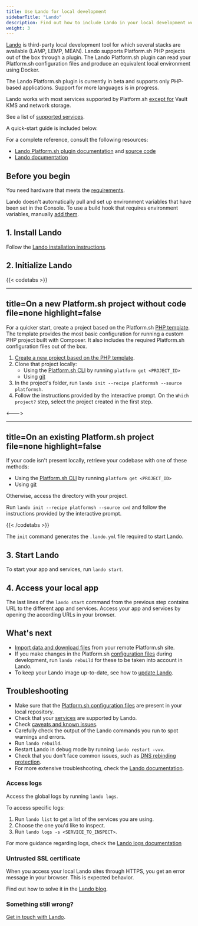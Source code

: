 ```yaml
---
title: Use Lando for local development
sidebarTitle: "Lando"
description: Find out how to include Lando in your local development workflow.
weight: 3
---
```


[Lando](https://docs.lando.dev) is third-party local development tool for which several stacks are available (LAMP, LEMP, MEAN).
Lando supports Platform.sh PHP projects out of the box through a plugin.
The Lando Platform.sh plugin can read your Platform.sh configuration files and produce an equivalent local environment using Docker.

The Lando Platform.sh plugin is currently in beta and supports only PHP-based applications.
Support for more languages is in progress.

Lando works with most services supported by Platform.sh [except for](https://docs.lando.dev/platformsh/caveats.html#unsupported-things) Vault KMS and network storage.

See a list of [supported services](https://docs.lando.dev/platformsh/config.html#services-yaml).

A quick-start guide is included below.

For a complete reference, consult the following resources:

- [Lando Platform.sh plugin documentation](https://docs.lando.dev/config/platformsh.html) and [source code](https://github.com/lando/platformsh)
- [Lando documentation](https://docs.lando.dev/)

## Before you begin

You need hardware that meets the [requirements](https://docs.lando.dev/getting-started/installation.html#hardware-requirements).

Lando doesn't automatically pull and set up environment variables that have been set in the Console.
To use a build hook that requires environment variables, manually [add them](https://docs.lando.dev/platformsh/config.html#environment-variables).

## 1. Install Lando

Follow the [Lando installation instructions](https://docs.lando.dev/getting-started/installation.html).

## 2. Initialize Lando

{{< codetabs >}}

---
title=On a new Platform.sh project without code
file=none
highlight=false
---

For a quicker start, create a project based on the Platform.sh [PHP template](https://github.com/platformsh-templates/php).
The template provides the most basic configuration for running a custom PHP project built with Composer.
It also includes the required Platform.sh configuration files out of the box.

1. [Create a new project based on the PHP template](https://console.platform.sh/projects/create-project/template?query=php).
2. Clone that project locally:
    - Using the [Platform.sh CLI](../../gettingstarted/introduction/own-code/cli-install.md) by running `platform get <PROJECT_ID>`
    - Using [git](../../administration/web/_index.md#git)
3. In the project's folder, run `lando init --recipe platformsh --source platformsh`.
4. Follow the instructions provided by the interactive prompt.
   On the `Which project?` step, select the project created in the first step.

<--->

---
title=On an existing Platform.sh project
file=none
highlight=false
---

If your code isn't present locally, retrieve your codebase with one of these methods:

- Using the [Platform.sh CLI](../../gettingstarted/introduction/own-code/cli-install.md) by running `platform get <PROJECT_ID>`
- Using [git](../../administration/web/_index.md#git)

Otherwise, access the directory with your project.

Run `lando init --recipe platformsh --source cwd` and follow the instructions provided by the interactive prompt.

{{< /codetabs >}}

The `init` command generates the `.lando.yml` file required to start Lando.

## 3. Start Lando

To start your app and services, run `lando start`.

## 4. Access your local app

The last lines of the `lando start` command from the previous step contains URL to the different app and services.
Access your app and services by opening the according URLs in your browser.

## What's next

- [Import data and download files](https://docs.lando.dev/platformsh/sync.html) from your remote Platform.sh site.
- If you make changes in the Platform.sh [configuration files](../../overview/structure.md) during development, run `lando rebuild` for these to be taken into account in Lando.
- To keep your Lando image up-to-date, see how to [update Lando](https://docs.lando.dev/getting-started/updating.html).

## Troubleshooting

- Make sure that the [Platform.sh configuration files](../../overview/structure.md) are present in your local repository.
- Check that your [services](https://docs.lando.dev/platformsh/config.html#services-yaml) are supported by Lando.
- Check [caveats and known issues](https://docs.lando.dev/platformsh/caveats.html).
- Carefully check the output of the Lando commands you run to spot warnings and errors.
- Run `lando rebuild`.
- Restart Lando in debug mode by running `lando restart -vvv`.
- Check that you don't face common issues, such as [DNS rebinding protection](https://docs.lando.dev/help/dns-rebind.html).
- For more extensive troubleshooting, check the [Lando documentation](https://docs.lando.dev/help/logs.html#install-logs).

### Access logs

Access the global logs by running `lando logs`.

To access specific logs:

1. Run `lando list` to get a list of the services you are using.
2. Choose the one you'd like to inspect.
3. Run `lando logs -s <SERVICE_TO_INSPECT>`.

For more guidance regarding logs, check the [Lando logs documentation](https://docs.lando.dev/help/logs.html)

### Untrusted SSL certificate

When you access your local Lando sites through HTTPS, you get an error message in your browser.
This is expected behavior.

Find out how to solve it in the [Lando blog](https://lando.dev/blog/2020/03/20/_5-things-to-do-after-you-install-lando/).

### Something still wrong?

[Get in touch with Lando](https://docs.lando.dev/platformsh/support.html).
